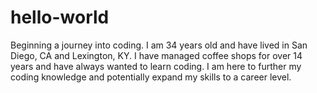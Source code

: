 # hello-world
Beginning a journey into coding.
I am 34 years old and have lived in San Diego, CA and Lexington, KY. 
I have managed coffee shops for over 14 years and have always wanted to learn coding.
I am here to further my coding knowledge and potentially expand my skills to a career level.
